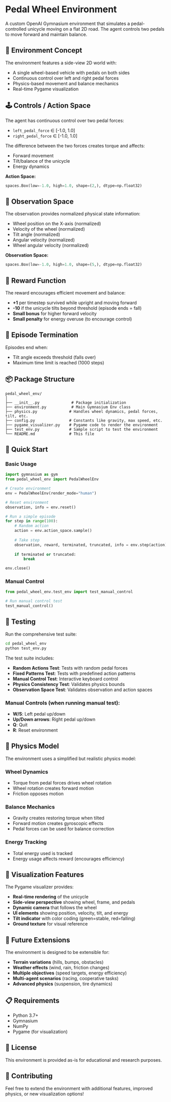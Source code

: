 # Pedal Wheel Environment

A custom OpenAI Gymnasium environment that simulates a pedal-controlled unicycle moving on a flat 2D road. The agent controls two pedals to move forward and maintain balance.

## 🎯 Environment Concept

The environment features a side-view 2D world with:
- A single wheel-based vehicle with pedals on both sides
- Continuous control over left and right pedal forces
- Physics-based movement and balance mechanics
- Real-time Pygame visualization

## 🕹️ Controls / Action Space

The agent has continuous control over two pedal forces:
- `left_pedal_force` ∈ [-1.0, 1.0]
- `right_pedal_force` ∈ [-1.0, 1.0]

The difference between the two forces creates torque and affects:
- Forward movement
- Tilt/balance of the unicycle
- Energy dynamics

**Action Space:**
```python
spaces.Box(low=-1.0, high=1.0, shape=(2,), dtype=np.float32)
```

## 🧠 Observation Space

The observation provides normalized physical state information:
- Wheel position on the X-axis (normalized)
- Velocity of the wheel (normalized)
- Tilt angle (normalized)
- Angular velocity (normalized)
- Wheel angular velocity (normalized)

**Observation Space:**
```python
spaces.Box(low=-1.0, high=1.0, shape=(5,), dtype=np.float32)
```

## 🎁 Reward Function

The reward encourages efficient movement and balance:
- **+1** per timestep survived while upright and moving forward
- **-10** if the unicycle tilts beyond threshold (episode ends = fall)
- **Small bonus** for higher forward velocity
- **Small penalty** for energy overuse (to encourage control)

## 🔁 Episode Termination

Episodes end when:
- Tilt angle exceeds threshold (falls over)
- Maximum time limit is reached (1000 steps)

## 📦 Package Structure

```
pedal_wheel_env/
│
├── __init__.py              # Package initialization
├── environment.py           # Main Gymnasium Env class
├── physics.py              # Handles wheel dynamics, pedal forces, tilt, etc.
├── config.py               # Constants like gravity, max speed, etc.
├── pygame_visualizer.py    # Pygame code to render the environment
├── test_env.py             # Sample script to test the environment
└── README.md               # This file
```

## 🚀 Quick Start

### Basic Usage

```python
import gymnasium as gym
from pedal_wheel_env import PedalWheelEnv

# Create environment
env = PedalWheelEnv(render_mode="human")

# Reset environment
observation, info = env.reset()

# Run a simple episode
for step in range(100):
    # Random action
    action = env.action_space.sample()
    
    # Take step
    observation, reward, terminated, truncated, info = env.step(action)
    
    if terminated or truncated:
        break

env.close()
```

### Manual Control

```python
from pedal_wheel_env.test_env import test_manual_control

# Run manual control test
test_manual_control()
```

## 🧪 Testing

Run the comprehensive test suite:

```bash
cd pedal_wheel_env
python test_env.py
```

The test suite includes:
- **Random Actions Test**: Tests with random pedal forces
- **Fixed Patterns Test**: Tests with predefined action patterns
- **Manual Control Test**: Interactive keyboard control
- **Physics Consistency Test**: Validates physics bounds
- **Observation Space Test**: Validates observation and action spaces

### Manual Controls (when running manual test):
- **W/S**: Left pedal up/down
- **Up/Down arrows**: Right pedal up/down
- **Q**: Quit
- **R**: Reset environment

## 🔧 Physics Model

The environment uses a simplified but realistic physics model:

### Wheel Dynamics
- Torque from pedal forces drives wheel rotation
- Wheel rotation creates forward motion
- Friction opposes motion

### Balance Mechanics
- Gravity creates restoring torque when tilted
- Forward motion creates gyroscopic effects
- Pedal forces can be used for balance correction

### Energy Tracking
- Total energy used is tracked
- Energy usage affects reward (encourages efficiency)

## 🎨 Visualization Features

The Pygame visualizer provides:
- **Real-time rendering** of the unicycle
- **Side-view perspective** showing wheel, frame, and pedals
- **Dynamic camera** that follows the wheel
- **UI elements** showing position, velocity, tilt, and energy
- **Tilt indicator** with color coding (green=stable, red=falling)
- **Ground texture** for visual reference

## 🔮 Future Extensions

The environment is designed to be extensible for:
- **Terrain variations** (hills, bumps, obstacles)
- **Weather effects** (wind, rain, friction changes)
- **Multiple objectives** (speed targets, energy efficiency)
- **Multi-agent scenarios** (racing, cooperative tasks)
- **Advanced physics** (suspension, tire dynamics)

## 📋 Requirements

- Python 3.7+
- Gymnasium
- NumPy
- Pygame (for visualization)

## 📄 License

This environment is provided as-is for educational and research purposes.

## 🤝 Contributing

Feel free to extend the environment with additional features, improved physics, or new visualization options! 